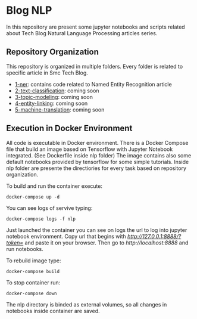 # Blog NLP

In this repository are present some jupyter notebooks and scripts related about Tech Blog Natural
Language Processing articles series.

## Repository Organization

This repository is organized in multiple folders. Every folder is related to specific article in Smc Tech Blog.

* [1-ner](nlp/1-ner): contains code related to Named Entity Recognition article
* [2-text-classification](): coming soon
* [3-topic-modeling](): coming soon
* [4-entity-linking](): coming soon
* [5-machine-translation](): coming soon

## Execution in Docker Environment

All code is executable in Docker environment. There is a Docker Compose file that build an image based
on Tensorflow with Jupyter Notebook integrated. (See Dockerfile inside nlp folder)
The image contains also some default notebooks provided by tensorflow for some simple tutorials.
Inside nlp folder are presente the directiories for every task based on repository organization.

To build and run the container execute:

```shell
docker-compose up -d
```

You can see logs of servive typing:

```shell
docker-compose logs -f nlp
```

Just launched the container you can see on logs the url to log into jupyter notebook environment.
Copy url that begins with *http://127.0.0.1:8888/?token=* and paste it on your browser. 
Then go to *http://localhost:8888* and run notebooks.

To rebuild image type:

```shell
docker-compose build
```

To stop container run:

```shell
docker-compose down
```

The nlp directory is binded as external volumes, so all changes in notebooks inside container 
are saved.


